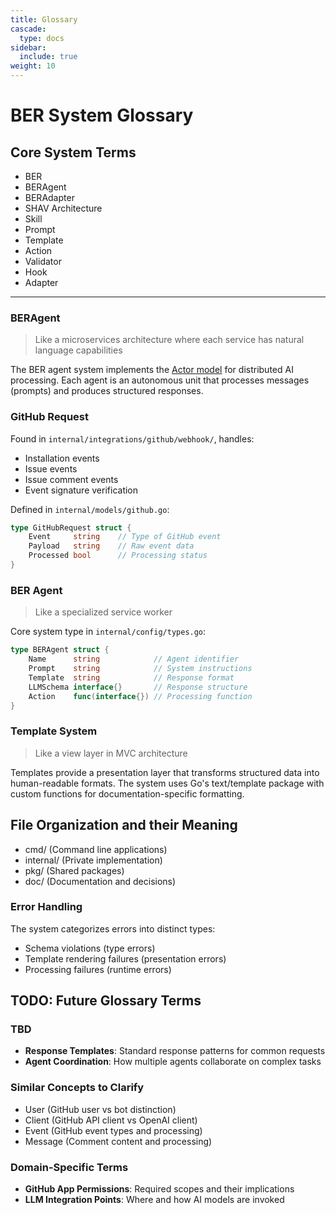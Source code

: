 ```yaml
---
title: Glossary
cascade:
  type: docs
sidebar:
  include: true
weight: 10
---
```



# BER System Glossary

## Core System Terms

- BER
- BERAgent
- BERAdapter
- SHAV Architecture
- Skill
- Prompt
- Template
- Action
- Validator
- Hook
- Adapter


------



### BERAgent

> Like a microservices architecture where each service has natural language capabilities

The BER agent system implements the [Actor model](https://en.wikipedia.org/wiki/Actor_model) for distributed AI processing. Each agent is an autonomous unit that processes messages (prompts) and produces structured responses.

### GitHub Request

Found in `internal/integrations/github/webhook/`, handles:

- Installation events
- Issue events
- Issue comment events
- Event signature verification

Defined in `internal/models/github.go`:

```go
type GitHubRequest struct {
    Event     string    // Type of GitHub event
    Payload   string    // Raw event data
    Processed bool      // Processing status
}
```

### BER Agent

> Like a specialized service worker

Core system type in `internal/config/types.go`:

```go
type BERAgent struct {
    Name      string            // Agent identifier
    Prompt    string            // System instructions
    Template  string            // Response format
    LLMSchema interface{}       // Response structure
    Action    func(interface{}) // Processing function
}
```

### Template System

> Like a view layer in MVC architecture

Templates provide a presentation layer that transforms structured data into human-readable formats. The system uses Go's text/template package with custom functions for documentation-specific formatting.



## File Organization and their Meaning

- cmd/ (Command line applications)
- internal/ (Private implementation)
- pkg/ (Shared packages)
- doc/ (Documentation and decisions)


### Error Handling

The system categorizes errors into distinct types:

- Schema violations (type errors)
- Template rendering failures (presentation errors)
- Processing failures (runtime errors)





## TODO: Future Glossary Terms

### TBD

- **Response Templates**: Standard response patterns for common requests
- **Agent Coordination**: How multiple agents collaborate on complex tasks

### Similar Concepts to Clarify

- User (GitHub user vs bot distinction)
- Client (GitHub API client vs OpenAI client)
- Event (GitHub event types and processing)
- Message (Comment content and processing)

### Domain-Specific Terms

- **GitHub App Permissions**: Required scopes and their implications
- **LLM Integration Points**: Where and how AI models are invoked
